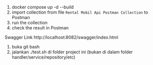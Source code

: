 1. docker compose up -d --build
2. import collection from file `Rental Mobil Api Postman Collection` to Postman
3. run the collection
4. check the result in Postman

Swagger Link
http://localhost:8082/swagger/index.html

1. buka git bash
2. jalankan ./test.sh di folder project ini (bukan di dalam folder handler/service/repository/etc)